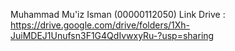 Muhammad Mu'iz Isman (00000112050)
Link Drive : https://drive.google.com/drive/folders/1Xh-JuiMDEJ1Unufsn3F1G4QdIvwxyRu-?usp=sharing
